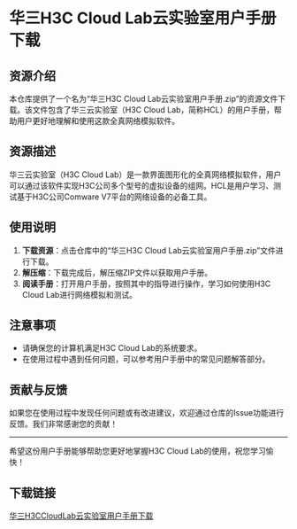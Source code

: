 # 华三H3C Cloud Lab云实验室用户手册下载

## 资源介绍

本仓库提供了一个名为“华三H3C Cloud Lab云实验室用户手册.zip”的资源文件下载。该文件包含了华三云实验室（H3C Cloud Lab，简称HCL）的用户手册，帮助用户更好地理解和使用这款全真网络模拟软件。

## 资源描述

华三云实验室（H3C Cloud Lab）是一款界面图形化的全真网络模拟软件，用户可以通过该软件实现H3C公司多个型号的虚拟设备的组网。HCL是用户学习、测试基于H3C公司Comware V7平台的网络设备的必备工具。

## 使用说明

1. **下载资源**：点击仓库中的“华三H3C Cloud Lab云实验室用户手册.zip”文件进行下载。
2. **解压缩**：下载完成后，解压缩ZIP文件以获取用户手册。
3. **阅读手册**：打开用户手册，按照其中的指导进行操作，学习如何使用H3C Cloud Lab进行网络模拟和测试。

## 注意事项

- 请确保您的计算机满足H3C Cloud Lab的系统要求。
- 在使用过程中遇到任何问题，可以参考用户手册中的常见问题解答部分。

## 贡献与反馈

如果您在使用过程中发现任何问题或有改进建议，欢迎通过仓库的Issue功能进行反馈。我们非常感谢您的贡献！

---

希望这份用户手册能够帮助您更好地掌握H3C Cloud Lab的使用，祝您学习愉快！

## 下载链接

[华三H3CCloudLab云实验室用户手册下载](https://pan.quark.cn/s/78e2adc9bf60)